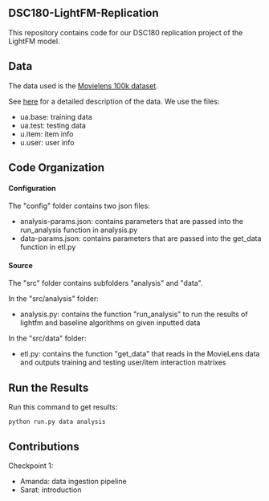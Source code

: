 ## DSC180-LightFM-Replication

This repository contains code for our DSC180 replication project of the LightFM model.

## Data
The data used is the [Movielens 100k dataset](https://grouplens.org/datasets/movielens/100k/). 

See [here](http://files.grouplens.org/datasets/movielens/ml-100k-README.txt) for a detailed description of the data. We use the files:
- ua.base: training data
- ua.test: testing data
- u.item: item info
- u.user: user info

## Code Organization

#### Configuration
The "config" folder contains two json files:
- analysis-params.json: contains parameters that are passed into the run_analysis function in analysis.py
- data-params.json: contains parameters that are passed into the get_data function in etl.py

#### Source
The "src" folder contains subfolders "analysis" and "data".

In the "src/analysis" folder:
- analysis.py: contains the function "run_analysis" to run the results of lightfm and baseline algorithms on given inputted data

In the "src/data" folder:
- etl.py: contains the function "get_data" that reads in the MovieLens data and outputs training and testing user/item interaction matrixes

## Run the Results
Run this command to get results:
```console
python run.py data analysis
```
## Contributions
Checkpoint 1:
- Amanda: data ingestion pipeline
- Sarat: introduction